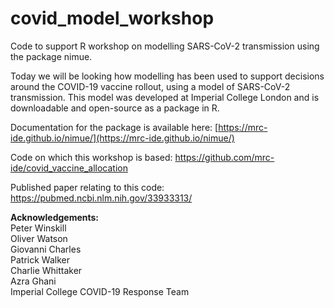# covid_model_workshop
Code to support R workshop on modelling SARS-CoV-2 transmission using the package nimue.


Today we will be looking how modelling has been used to support decisions around the COVID-19 vaccine rollout, using a model of SARS-CoV-2 transmission. This model was developed at Imperial College London and is downloadable and open-source as a package in R.

Documentation for the package is available here:
[https://mrc-ide.github.io/nimue/](https://mrc-ide.github.io/nimue/)

Code on which this workshop is based:
https://github.com/mrc-ide/covid_vaccine_allocation

Published paper relating to this code:
https://pubmed.ncbi.nlm.nih.gov/33933313/

**Acknowledgements:**  
Peter Winskill  
Oliver Watson  
Giovanni Charles  
Patrick Walker  
Charlie Whittaker  
Azra Ghani  
Imperial College COVID-19 Response Team


